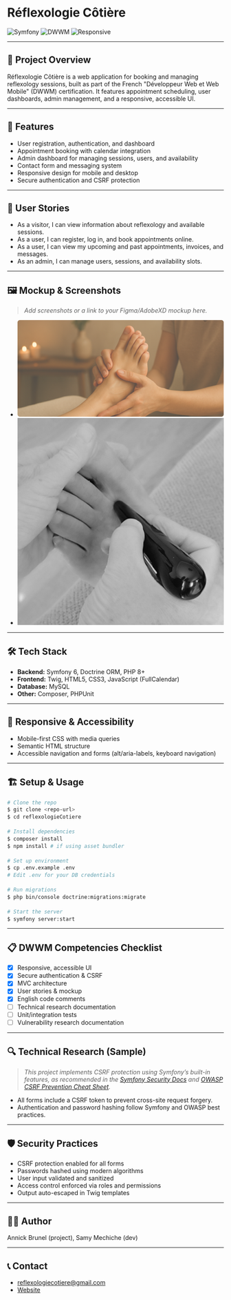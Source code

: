 # Réflexologie Côtière

![Symfony](https://img.shields.io/badge/Symfony-6.x-blue?logo=symfony)
![DWWM](https://img.shields.io/badge/DWWM-Project-green)
![Responsive](https://img.shields.io/badge/Responsive-Yes-brightgreen)

---

## 🌱 Project Overview
Réflexologie Côtière is a web application for booking and managing reflexology sessions, built as part of the French "Développeur Web et Web Mobile" (DWWM) certification. It features appointment scheduling, user dashboards, admin management, and a responsive, accessible UI.

---

## 🚀 Features
- User registration, authentication, and dashboard
- Appointment booking with calendar integration
- Admin dashboard for managing sessions, users, and availability
- Contact form and messaging system
- Responsive design for mobile and desktop
- Secure authentication and CSRF protection

---

## 👤 User Stories
- As a visitor, I can view information about reflexology and available sessions.
- As a user, I can register, log in, and book appointments online.
- As a user, I can view my upcoming and past appointments, invoices, and messages.
- As an admin, I can manage users, sessions, and availability slots.

---

## 🖼️ Mockup & Screenshots
> _Add screenshots or a link to your Figma/AdobeXD mockup here._

- ![Home Page Screenshot](public/img/homepage/HPbg-hero.png)
- ![Dashboard Screenshot](public/img/homepage/HPslider-img.png)

---

## 🛠️ Tech Stack
- **Backend:** Symfony 6, Doctrine ORM, PHP 8+
- **Frontend:** Twig, HTML5, CSS3, JavaScript (FullCalendar)
- **Database:** MySQL
- **Other:** Composer, PHPUnit

---

## 📱 Responsive & Accessibility
- Mobile-first CSS with media queries
- Semantic HTML structure
- Accessible navigation and forms (alt/aria-labels, keyboard navigation)

---

## 🏗️ Setup & Usage
```bash
# Clone the repo
$ git clone <repo-url>
$ cd reflexologieCotiere

# Install dependencies
$ composer install
$ npm install # if using asset bundler

# Set up environment
$ cp .env.example .env
# Edit .env for your DB credentials

# Run migrations
$ php bin/console doctrine:migrations:migrate

# Start the server
$ symfony server:start
```

---

## 📋 DWWM Competencies Checklist
- [x] Responsive, accessible UI
- [x] Secure authentication & CSRF
- [x] MVC architecture
- [x] User stories & mockup
- [x] English code comments
- [ ] Technical research documentation
- [ ] Unit/integration tests
- [ ] Vulnerability research documentation

---

## 🔍 Technical Research (Sample)
> _This project implements CSRF protection using Symfony’s built-in features, as recommended in the [Symfony Security Docs](https://symfony.com/doc/current/security/csrf.html) and [OWASP CSRF Prevention Cheat Sheet](https://cheatsheetseries.owasp.org/cheatsheets/Cross-Site_Request_Forgery_Prevention_Cheat_Sheet.html)._ 

- All forms include a CSRF token to prevent cross-site request forgery.
- Authentication and password hashing follow Symfony and OWASP best practices.

---

## 🛡️ Security Practices
- CSRF protection enabled for all forms
- Passwords hashed using modern algorithms
- User input validated and sanitized
- Access control enforced via roles and permissions
- Output auto-escaped in Twig templates


---

## 👨‍💻 Author
Annick Brunel (project), Samy Mechiche (dev)

---

## 📞 Contact
- reflexologiecotiere@gmail.com
- [Website](#)
